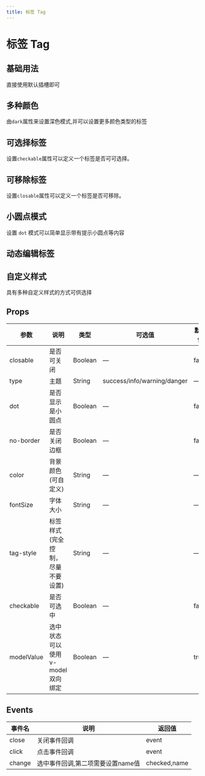 ```yaml
---
title: 标签 Tag
---
```


# 标签 Tag

## 基础用法

直接使用默认插槽即可

<preview path="./demo/Tag/Basic.vue"></preview>

## 多种颜色

由`dark`属性来设置深色模式,并可以设置更多颜色类型的标签

<preview path="./demo/Tag/Colors.vue"></preview>

## 可选择标签

设置`checkable`属性可以定义一个标签是否可可选择。

<preview path="./demo/Tag/Checked.vue"></preview>

## 可移除标签

设置`closable`属性可以定义一个标签是否可移除。

<preview path="./demo/Tag/Closed.vue"></preview>

## 小圆点模式

设置 `dot` 模式可以简单显示带有提示小圆点等内容

<preview path="./demo/Tag/Dots.vue"></preview>

## 动态编辑标签

<preview path="./demo/Tag/Dynamic.vue"></preview>

## 自定义样式

具有多种自定义样式的方式可供选择

<preview path="./demo/Tag/Custom.vue"></preview>

## Props

| 参数       | 说明                             | 类型    | 可选值                      | 默认值 |
| ---------- | -------------------------------- | ------- | --------------------------- | ------ |
| closable   | 是否可关闭                       | Boolean | —                           | false  |
| type       | 主题                             | String  | success/info/warning/danger | —      |
| dot        | 是否显示是小圆点                 | Boolean | —                           | false  |
| no-border  | 是否关闭边框                     | Boolean | —                           | false  |
| color      | 背景颜色(可自定义)               | String  | —                           | —      |
| fontSize   | 字体大小                         | String  | —                           | —      |
| tag-style  | 标签样式(完全控制，尽量不要设置) | String  | —                           | —      |
| checkable  | 是否可选中                       | Boolean | —                           | false  |
| modelValue | 选中状态可以使用v-model双向绑定  | Boolean | —                           | true   |

## Events

| 事件名 | 说明                              | 返回值       |
| ------ | --------------------------------- | ------------ |
| close  | 关闭事件回调                      | event        |
| click  | 点击事件回调                      | event        |
| change | 选中事件回调,第二项需要设置name值 | checked,name |
